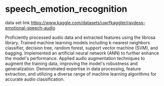 # speech_emotion_recognition
data set link 
https://www.kaggle.com/datasets/uwrfkaggler/ravdess-emotional-speech-audio

Proficiently processed audio data and extracted features using the librosa
library.
Trained machine learning models including k-nearest neighbors classifier,
decision tree, random forest, support vector machine (SVM), and bagging.
Implemented an artificial neural network (ANN) to further enhance the model's
performance.
Applied audio augmentation techniques to augment the training data, improving
the model's robustness and generalization.
Demonstrated expertise in data processing, feature extraction, and utilizing a
diverse range of machine learning algorithms for accurate audio classification.
